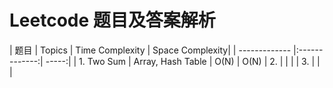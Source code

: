 # Leetcode 题目及答案解析


| 题目     |     Topics       | Time Complexity | Space Complexity|
| ------------- |:-------------:| -----:|
| 1. Two Sum     | Array, Hash Table |  O(N)    | O(N)
| 2.     |       |   |
| 3. |       |     |